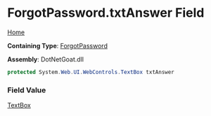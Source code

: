 # ForgotPassword\.txtAnswer Field

[Home](../../../../../README.md)

**Containing Type**: [ForgotPassword](../README.md)

**Assembly**: DotNetGoat\.dll

```csharp
protected System.Web.UI.WebControls.TextBox txtAnswer
```

### Field Value

[TextBox](https://docs.microsoft.com/en-us/dotnet/api/system.web.ui.webcontrols.textbox)


